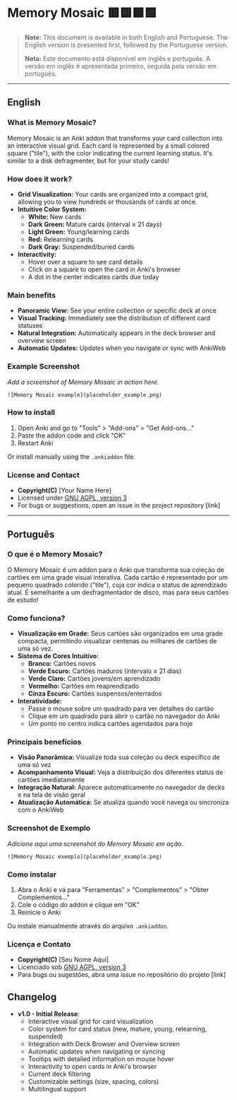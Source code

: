 # **Memory Mosaic 🟥🟨🟩🟦**

> **Note:** This document is available in both English and Portuguese. The English version is presented first, followed by the Portuguese version.
>
> **Nota:** Este documento está disponível em inglês e português. A versão em inglês é apresentada primeiro, seguida pela versão em português.

---

## **English**

### What is Memory Mosaic?

Memory Mosaic is an Anki addon that transforms your card collection into an interactive visual grid. Each card is represented by a small colored square ("tile"), with the color indicating the current learning status. It's similar to a disk defragmenter, but for your study cards!

### How does it work?

- **Grid Visualization:** Your cards are organized into a compact grid, allowing you to view hundreds or thousands of cards at once.
- **Intuitive Color System:**
  - **White:** New cards
  - **Dark Green:** Mature cards (interval ≥ 21 days)
  - **Light Green:** Young/learning cards
  - **Red:** Relearning cards
  - **Dark Gray:** Suspended/buried cards
- **Interactivity:**
  - Hover over a square to see card details
  - Click on a square to open the card in Anki's browser
  - A dot in the center indicates cards due today

### Main benefits

- **Panoramic View:** See your entire collection or specific deck at once
- **Visual Tracking:** Immediately see the distribution of different card statuses
- **Natural Integration:** Automatically appears in the deck browser and overview screen
- **Automatic Updates:** Updates when you navigate or sync with AnkiWeb

### Example Screenshot

*Add a screenshot of Memory Mosaic in action here.*

`![Memory Mosaic example](placeholder_example.png)`

### How to install

1. Open Anki and go to "Tools" > "Add-ons" > "Get Add-ons..."
2. Paste the addon code and click "OK"
3. Restart Anki

Or install manually using the `.ankiaddon` file.

### License and Contact

- **Copyright(C)** [Your Name Here]
- Licensed under [GNU AGPL, version 3](http://www.gnu.org/licenses/agpl.html)
- For bugs or suggestions, open an issue in the project repository [link]

---

## **Português**

### O que é o Memory Mosaic?

O Memory Mosaic é um addon para o Anki que transforma sua coleção de cartões em uma grade visual interativa. Cada cartão é representado por um pequeno quadrado colorido ("tile"), cuja cor indica o status de aprendizado atual. É semelhante a um desfragmentador de disco, mas para seus cartões de estudo!

### Como funciona?

- **Visualização em Grade:** Seus cartões são organizados em uma grade compacta, permitindo visualizar centenas ou milhares de cartões de uma só vez.
- **Sistema de Cores Intuitivo:**
  - **Branco:** Cartões novos
  - **Verde Escuro:** Cartões maduros (intervalo ≥ 21 dias)
  - **Verde Claro:** Cartões jovens/em aprendizado
  - **Vermelho:** Cartões em reaprendizado
  - **Cinza Escuro:** Cartões suspensos/enterrados
- **Interatividade:**
  - Passe o mouse sobre um quadrado para ver detalhes do cartão
  - Clique em um quadrado para abrir o cartão no navegador do Anki
  - Um ponto no centro indica cartões agendados para hoje

### Principais benefícios

- **Visão Panorâmica:** Visualize toda sua coleção ou deck específico de uma só vez
- **Acompanhamento Visual:** Veja a distribuição dos diferentes status de cartões imediatamente
- **Integração Natural:** Aparece automaticamente no navegador de decks e na tela de visão geral
- **Atualização Automática:** Se atualiza quando você navega ou sincroniza com o AnkiWeb

### Screenshot de Exemplo

*Adicione aqui uma screenshot do Memory Mosaic em ação.*

`![Memory Mosaic exemplo](placeholder_example.png)`

### Como instalar

1. Abra o Anki e vá para "Ferramentas" > "Complementos" > "Obter Complementos..."
2. Cole o código do addon e clique em "OK"
3. Reinicie o Anki

Ou instale manualmente através do arquivo `.ankiaddon`.

### Licença e Contato

- **Copyright(C)** [Seu Nome Aqui]
- Licenciado sob [GNU AGPL, version 3](http://www.gnu.org/licenses/agpl.html)
- Para bugs ou sugestões, abra uma issue no repositório do projeto [link]

## **Changelog**

- **v1.0 - Initial Release**:
  - Interactive visual grid for card visualization
  - Color system for card status (new, mature, young, relearning, suspended)
  - Integration with Deck Browser and Overview screen
  - Automatic updates when navigating or syncing
  - Tooltips with detailed information on mouse hover
  - Interactivity to open cards in Anki's browser
  - Current deck filtering
  - Customizable settings (size, spacing, colors)
  - Multilingual support